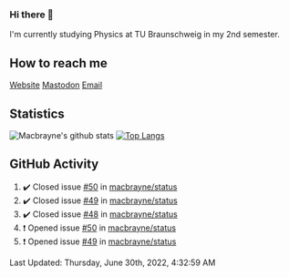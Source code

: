 ### Hi there 👋
I'm currently studying Physics at TU Braunschweig in my 2nd semester.

## How to reach me
[Website](https://macbrayne.de)
[Mastodon](https://norden.social/@florentin)
[Email](mailto:hello@macbrayne.de)

## Statistics
![Macbrayne's github stats](https://github-readme-stats.vercel.app/api?username=macbrayne&count_private=true&show_icons=true&hide_rank=true&custom_title=macbrayne's%20GitHub%20Stats)
[![Top Langs](https://github-readme-stats.vercel.app/api/top-langs/?username=macbrayne&exclude_repo=liftron&layout=compact)](https://github.com/anuraghazra/github-readme-stats)
## GitHub Activity

<!--RECENT_ACTIVITY:start-->
1. ✔️ Closed issue [#50](https://github.com/macbrayne/status/issues/50) in [macbrayne/status](https://github.com/macbrayne/status)
2. ✔️ Closed issue [#49](https://github.com/macbrayne/status/issues/49) in [macbrayne/status](https://github.com/macbrayne/status)
3. ✔️ Closed issue [#48](https://github.com/macbrayne/status/issues/48) in [macbrayne/status](https://github.com/macbrayne/status)
4. ❗️ Opened issue [#50](https://github.com/macbrayne/status/issues/50) in [macbrayne/status](https://github.com/macbrayne/status)
5. ❗️ Opened issue [#49](https://github.com/macbrayne/status/issues/49) in [macbrayne/status](https://github.com/macbrayne/status)
<!--RECENT_ACTIVITY:end-->

<!--RECENT_ACTIVITY:last_update-->
Last Updated: Thursday, June 30th, 2022, 4:32:59 AM
<!--RECENT_ACTIVITY:last_update_end-->


<!--
**macbrayne/macbrayne** is a ✨ _special_ ✨ repository because its `README.md` (this file) appears on your GitHub profile.

Here are some ideas to get you started:

- 🔭 I’m currently working on ...
- 🌱 I’m currently learning ...
- 👯 I’m looking to collaborate on ...
- 🤔 I’m looking for help with ...
- 💬 Ask me about ...
- 📫 How to reach me: ...
- 😄 Pronouns: ...
- ⚡ Fun fact: ...
-->
